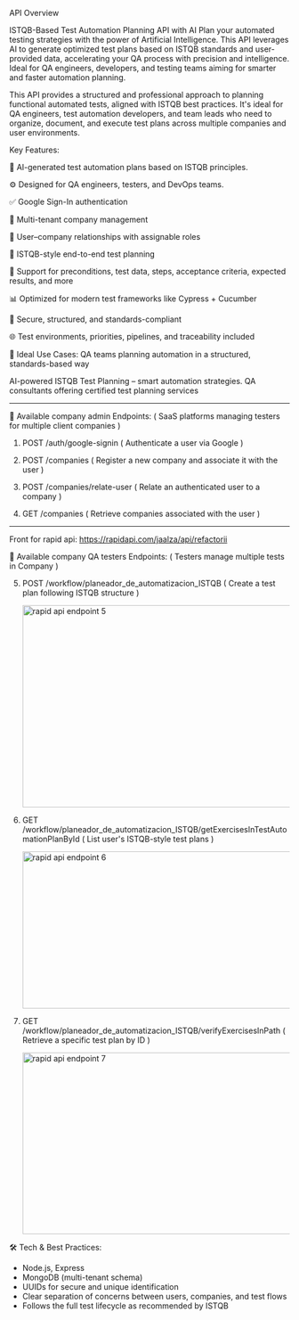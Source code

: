 
API Overview

ISTQB-Based Test Automation Planning API with AI Plan your automated testing strategies with the power of Artificial Intelligence. This API leverages AI to generate optimized test plans based on ISTQB standards and user-provided data, accelerating your QA process with precision and intelligence. Ideal for QA engineers, developers, and testing teams aiming for smarter and faster automation planning.

This API provides a structured and professional approach to planning functional automated tests, aligned with ISTQB best practices. It's ideal for QA engineers, test automation developers, and team leads who need to organize, document, and execute test plans across multiple companies and user environments.

Key Features:

🔬 AI-generated test automation plans based on ISTQB principles. 

⚙️ Designed for QA engineers, testers, and DevOps teams.

✅ Google Sign-In authentication

🏢 Multi-tenant company management

👥 User–company relationships with assignable roles

🧠 ISTQB-style end-to-end test planning

📑 Support for preconditions, test data, steps, acceptance criteria, expected results, and more

📊 Optimized for modern test frameworks like Cypress + Cucumber

🔐 Secure, structured, and standards-compliant

🌐 Test environments, priorities, pipelines, and traceability included

📘 Ideal Use Cases: QA teams planning automation in a structured, standards-based way

AI-powered ISTQB Test Planning – smart automation strategies. QA consultants offering certified test planning services

------------

🧭 Available company admin Endpoints: ( SaaS platforms managing testers for multiple client companies )

1. POST /auth/google-signin ( Authenticate a user via Google )

2. POST /companies ( Register a new company and associate it with the user )

3. POST /companies/relate-user ( Relate an authenticated user to a company )

4. GET /companies ( Retrieve companies associated with the user )

----------------

Front for rapid api:  https://rapidapi.com/jaalza/api/refactorii

🧭 Available company QA testers Endpoints: ( Testers manage multiple tests in Company )

5. POST /workflow/planeador_de_automatizacion_ISTQB ( Create a test plan following ISTQB structure )

   <img width="866" height="363" alt="rapid api endpoint 5" src="https://github.com/user-attachments/assets/4e518fe1-19df-4fdc-8dc6-b3532a6d2de9" />

6. GET /workflow/planeador_de_automatizacion_ISTQB/getExercisesInTestAutomationPlanById ( List user's ISTQB-style test plans )

   <img width="1121" height="282" alt="rapid api endpoint 6" src="https://github.com/user-attachments/assets/9881df5e-b8e1-4b64-9ed9-84c1e7dc8f46" />

7. GET /workflow/planeador_de_automatizacion_ISTQB/verifyExercisesInPath ( Retrieve a specific test plan by ID )

   <img width="1012" height="326" alt="rapid api endpoint 7" src="https://github.com/user-attachments/assets/a46893c4-211e-4677-aa48-25cd47b7d0c0" />

🛠 Tech & Best Practices:

- Node.js, Express 
- MongoDB (multi-tenant schema)
- UUIDs for secure and unique identification
- Clear separation of concerns between users, companies, and test flows
- Follows the full test lifecycle as recommended by ISTQB






